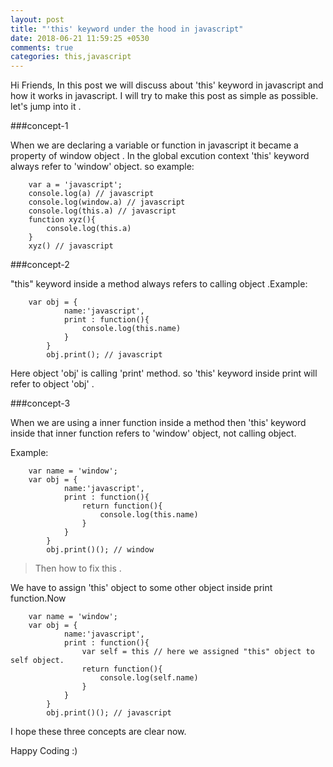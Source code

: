 ```yaml
---
layout: post
title: "'this' keyword under the hood in javascript"
date: 2018-06-21 11:59:25 +0530
comments: true
categories: this,javascript
---
```

Hi Friends,
    In this post we will discuss about 'this' keyword in javascript and how it works in javascript. I will try to make this post as simple as possible. let's jump into it .
    
###concept-1
    
    
When we are declaring a variable or function in javascript it became a property of window object . In the global excution context 'this' keyword always refer to 'window' object. so example: 
     
        var a = 'javascript';
        console.log(a) // javascript
        console.log(window.a) // javascript
        console.log(this.a) // javascript
        function xyz(){
            console.log(this.a) 
        }
        xyz() // javascript
     
     
###concept-2

"this" keyword inside a method always refers to calling object .Example:

        var obj = {
                name:'javascript',
                print : function(){
                    console.log(this.name)
                }
            }
            obj.print(); // javascript
    
Here object 'obj' is calling 'print' method. so 'this' keyword inside print will refer to object 'obj' .
     
###concept-3

   When we are using a inner function inside a method then 'this' keyword inside that inner function refers to 'window' object, not calling object.
   
Example:
     
        var name = 'window';
        var obj = {
                name:'javascript',
                print : function(){
                    return function(){
                        console.log(this.name)
                    }
                }
            }
            obj.print()(); // window 
     
>Then how to fix this . 

We have to assign 'this' object to some other object inside print function.Now
     
        var name = 'window';
        var obj = {
                name:'javascript',
                print : function(){
                    var self = this // here we assigned "this" object to self object.
                    return function(){
                        console.log(self.name)
                    }
                }
            }
            obj.print()(); // javascript
            
I hope these three concepts are clear now. 

Happy Coding :)
     
     
    
    
